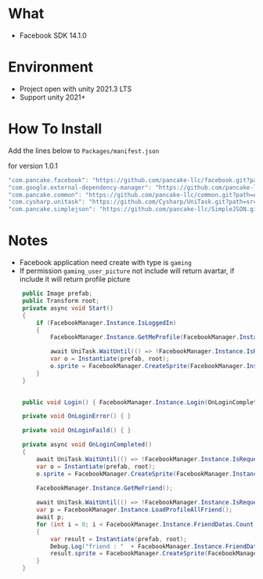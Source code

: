 # What
- Facebook SDK 14.1.0

# Environment
- Project open with unity 2021.3 LTS
- Support unity 2021+

# How To Install

Add the lines below to `Packages/manifest.json`

for version 1.0.1
```csharp
"com.pancake.facebook": "https://github.com/pancake-llc/facebook.git?path=Assets/_Root#1.0.1",
"com.google.external-dependency-manager": "https://github.com/pancake-llc/external-dependency-manager.git?path=Assets/_Root#1.2.169",
"com.pancake.common": "https://github.com/pancake-llc/common.git?path=Assets/_Root#1.2.3",
"com.cysharp.unitask": "https://github.com/Cysharp/UniTask.git?path=src/UniTask/Assets/Plugins/UniTask#2.3.1",
"com.pancake.simplejson": "https://github.com/pancake-llc/SimpleJSON.git?path=Assets/_Root#1.0.3",
```


# Notes
- Facebook application need create with type is `gaming`
- If permission `gaming_user_picture` not include will return avartar, if include it will return profile picture

```cs
    public Image prefab;
    public Transform root;
    private async void Start()
    {
        if (FacebookManager.Instance.IsLoggedIn)
        {
            FacebookManager.Instance.GetMeProfile(FacebookManager.Instance.OnGetProfilePhotoCompleted);

            await UniTask.WaitUntil(() => !FacebookManager.Instance.IsRequestingProfile);
            var o = Instantiate(prefab, root);
            o.sprite = FacebookManager.CreateSprite(FacebookManager.Instance.ProfilePicture, Vector2.one * 0.5f);
        }
    }
    

    public void Login() { FacebookManager.Instance.Login(OnLoginCompleted, OnLoginFaild, OnLoginError); }

    private void OnLoginError() { }

    private void OnLoginFaild() { }

    private async void OnLoginCompleted()
    {
        await UniTask.WaitUntil(() => !FacebookManager.Instance.IsRequestingProfile);
        var o = Instantiate(prefab, root);
        o.sprite = FacebookManager.CreateSprite(FacebookManager.Instance.ProfilePicture, Vector2.one * 0.5f);
        
        FacebookManager.Instance.GetMeFriend();

        await UniTask.WaitUntil(() => !FacebookManager.Instance.IsRequestingFriend);
        var p = FacebookManager.Instance.LoadProfileAllFriend();
        await p;
        for (int i = 0; i < FacebookManager.Instance.FriendDatas.Count; i++)
        {
            var result = Instantiate(prefab, root);
            Debug.Log("friend : "  + FacebookManager.Instance.FriendDatas[i].name);
            result.sprite = FacebookManager.CreateSprite(FacebookManager.Instance.FriendDatas[i].avatar, Vector2.one * 0.5f);
        }
    }
```